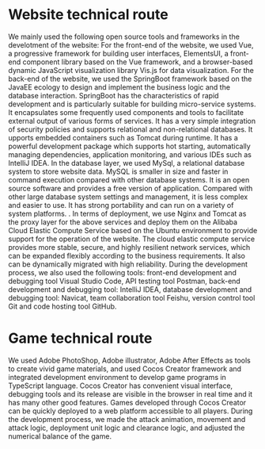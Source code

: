 # Website technical route
We mainly used the following open source tools and frameworks in the develotment of the website:
For the front-end of the website, we used Vue, a progressive framework for building user interfaces, ElementsUI, a front-end component library based on the Vue framework, and a browser-based dynamic JavaScript visualization library Vis.js for data visualization.
For the back-end of the website, we used the SpringBoot framework based on the JavaEE ecology to design and implement the business logic and the database interaction. SpringBoot has the characteristics of rapid development and is particularly suitable for building micro-service systems. It encapsulates some frequently used components and tools to facilitate external output of various forms of services. It has a very simple integration of security policies and supports relational and non-relational databases. It upports embedded containers such as Tomcat during runtime. It has a powerful development package which supports hot starting, automatically managing dependencies, application monitoring, and various IDEs such as IntelliJ IDEA.
In the database layer, we used MySql, a relational database system to store website data. MySQL is smaller in size and faster in command execution compared with other database systems. It is an open source software and provides a free version of application. Compared with other large database system settings and management, it is less complex and easier to use. It has strong portability and can run on a variety of system platforms. .
In terms of deployment, we use Nginx and Tomcat as the proxy layer for the above services and deploy them on the Alibaba Cloud Elastic Compute Service based on the Ubuntu environment to provide support for the operation of the website. The cloud elastic compute service provides more stable, secure, and highly resilient network services, which can be expanded flexibly according to the business requirements. It also can be dynamically migrated with high reliability.
During the development process, we also used the following tools: front-end development and debugging tool Visual Studio Code, API testing tool Postman, back-end development and debugging tool: IntelliJ IDEA, database development and debugging tool: Navicat, team collaboration tool Feishu, version control tool Git and code hosting tool GitHub.

# Game technical route 
We used Adobe PhotoShop, Adobe illustrator, Adobe After Effects as tools to create vivid game materials, and used Cocos Creator framework and integrated development environment to develop game programs in TypeScript language. Cocos Creator has convenient visual interface, debugging tools and its release are visible in the browser in real time and it has many other good features. Games developed through Cocos Creator can be quickly deployed to a web platform accessible to all players. During the development process, we made the attack animation, movement and attack logic, deployment unit logic and clearance logic, and adjusted the numerical balance of the game.

